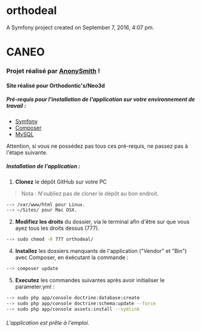 orthodeal
=========

A Symfony project created on September 7, 2016, 4:07 pm.

# CANEO

### Projet réalisé par [AnonySmith](http://antoinevincent.github.io) !

#### Site réalisé pour Orthodontic's/Neo3d

##### Pré-requis pour l'installation de l'application sur votre environnement de travail : 

* [Symfony](https://symfony.com/)
* [Composer](http://symfony.com/doc/current/cookbook/composer.html)
* [MySQL](https://www.mysql.fr/)

Attention, si vous ne possédez pas tous ces pré-requis, ne passez pas à l'étape suivante.

##### Installation de l'application :

1. **Clonez** le dépôt GitHub sur votre PC 
> Nota : N'oubliez pas de cloner le dépôt au bon endroit.  
```sh
--> /var/www/html pour Linux.  
--> ~/Sites/ pour Mac OSX.
```

2. **Modifiez les droits** du dossier, via le terminal afin d'être sur que vous ayez tous les droits dessus (777).
```sh
--> sudo chmod -R 777 orthodeal/
```

4. **Installez** les dossiers manquants de l'application ("Vendor" et "Bin") avec Composer, en éxécutant la commande :
```sh
--> composer update
```

5. **Executez** les commandes suivantes après avoir initialiser le parameter.yml :
```sh
--> sudo php app/console doctrine:database:create
--> sudo php app/console doctrine:schema:update --force
--> sudo php app/console assets:install --symlink
```

###### L'application est prête à l'emploi.
